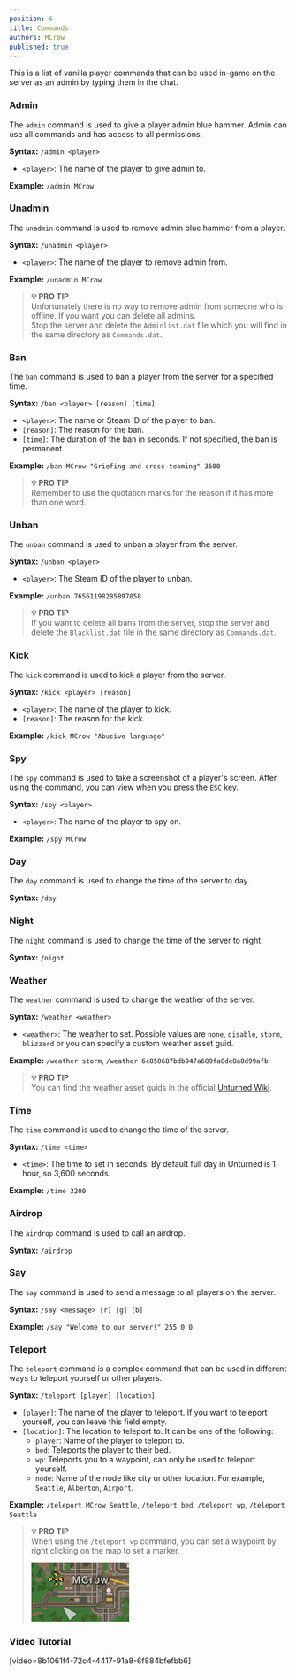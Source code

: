 ```yaml
---
position: 6
title: Commands
authors: MCrow
published: true
---
```


This is a list of vanilla player commands that can be used in-game on the server as an admin by typing them in the chat.

### Admin
The `admin` command is used to give a player admin blue hammer. Admin can use all commands and has access to all permissions.

**Syntax:** `/admin <player>`
- `<player>`: The name of the player to give admin to.

**Example:** `/admin MCrow`

### Unadmin
The `unadmin` command is used to remove admin blue hammer from a player.

**Syntax:** `/unadmin <player>`
- `<player>`: The name of the player to remove admin from.

**Example:** `/unadmin MCrow`

> **💡 PRO TIP**  
> Unfortunately there is no way to remove admin from someone who is offline. If you want you can delete all admins.  
Stop the server and delete the `Adminlist.dat` file which you will find in the same directory as `Commands.dat`.

### Ban
The `ban` command is used to ban a player from the server for a specified time.  

**Syntax:** `/ban <player> [reason] [time]`
- `<player>`: The name or Steam ID of the player to ban.
- `[reason]`: The reason for the ban.
- `[time]`: The duration of the ban in seconds. If not specified, the ban is permanent.

**Example:** `/ban MCrow "Griefing and cross-teaming" 3600`

> **💡 PRO TIP**  
> Remember to use the quotation marks for the reason if it has more than one word.

### Unban
The `unban` command is used to unban a player from the server. 

**Syntax:** `/unban <player>`
- `<player>`: The Steam ID of the player to unban.

**Example:** `/unban 76561198285897058`

> **💡 PRO TIP**  
> If you want to delete all bans from the server, stop the server and delete the `Blacklist.dat` file in the same directory as `Commands.dat`.

### Kick
The `kick` command is used to kick a player from the server.

**Syntax:** `/kick <player> [reason]`
- `<player>`: The name of the player to kick.
- `[reason]`: The reason for the kick.

**Example:** `/kick MCrow "Abusive language"`

### Spy
The `spy` command is used to take a screenshot of a player's screen. After using the command, you can view when you press the `ESC` key.

**Syntax:** `/spy <player>`
- `<player>`: The name of the player to spy on.

**Example:** `/spy MCrow`

### Day
The `day` command is used to change the time of the server to day.

**Syntax:** `/day`

### Night
The `night` command is used to change the time of the server to night.

**Syntax:** `/night`

### Weather
The `weather` command is used to change the weather of the server.

**Syntax:** `/weather <weather>`
- `<weather>`: The weather to set. Possible values are `none`, `disable`, `storm`, `blizzard` or you can specify a custom weather asset guid.

**Example:** `/weather storm`, `/weather 6c850687bdb947a689fa8de8a8d99afb`

> **💡 PRO TIP**  
> You can find the weather asset guids in the official [Unturned Wiki](https://unturned.wiki.gg/wiki/Weather).

### Time
The `time` command is used to change the time of the server.

**Syntax:** `/time <time>`
- `<time>`: The time to set in seconds. By default full day in Unturned is 1 hour, so 3,600 seconds.

**Example:** `/time 3200`

### Airdrop
The `airdrop` command is used to call an airdrop.

**Syntax:** `/airdrop`

### Say
The `say` command is used to send a message to all players on the server.

**Syntax:** `/say <message> [r] [g] [b]`

**Example:** `/say "Welcome to our server!" 255 0 0`

### Teleport
The `teleport` command is a complex command that can be used in different ways to teleport yourself or other players.

**Syntax:** `/teleport [player] [location]`
- `[player]`: The name of the player to teleport. If you want to teleport yourself, you can leave this field empty.
- `[location]`: The location to teleport to. It can be one of the following:
    - `player`: Name of the player to teleport to.
    - `bed`: Teleports the player to their bed.
    - `wp`: Teleports you to a waypoint, can only be used to teleport yourself.
    - `node`: Name of the node like city or other location. For example, `Seattle`, `Alberton`, `Airport`.

**Example:** `/teleport MCrow Seattle`, `/teleport bed`, `/teleport wp`, `/teleport Seattle`

> **💡 PRO TIP**  
> When using the `/teleport wp` command, you can set a waypoint by right clicking on the map to set a marker.
>
> ![waypoint marker](assets/waypoint_marker.png)

### Video Tutorial

[video=8b1061f4-72c4-4417-91a8-6f884bfefbb6]
